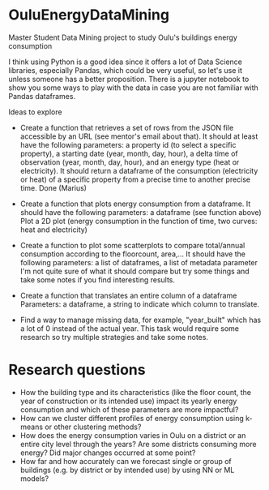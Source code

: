 # OuluEnergyDataMining
Master Student Data Mining project to study Oulu's buildings energy consumption


I think using Python is a good idea since it offers a lot of Data Science libraries, especially Pandas, which could be very useful, so let's use it unless someone has a better proposition.
There is a jupyter notebook to show you some ways to play with the data in case you are not familiar with Pandas dataframes.

Ideas to explore

- Create a function that retrieves a set of rows from the JSON file accessible by an URL (see mentor's email about that).
It should at least have the following parameters: a property id (to select a specific property), a starting date (year, month, day, hour), a delta time of observation (year, month, day, hour), and an energy type (heat or electricity).
It should return a dataframe of the consumption (electricity or heat) of a specific property from a precise time to another precise time. Done (Marius)

- Create a function that plots energy consumption from a dataframe.
It should have the following parameters: a dataframe (see function above)
Plot a 2D plot (energy consumption in the function of time, two curves: heat and electricity)

- Create a function to plot some scatterplots to compare total/annual consumption according to the floorcount, area,...
It should have the following parameters: a list of dataframes, a list of metadata parameter
I'm not quite sure of what it should compare but try some things and take some notes if you find interesting results.

- Create a function that translates an entire column of a dataframe
Parameters: a dataframe, a string to indicate which column to translate.

- Find a way to manage missing data, for example, "year_built" which has a lot of 0 instead of the actual year. This task would require some research so try multiple strategies and take some notes.

# Research questions
- How the building type and its characteristics (like the floor count, the year of construction or its intended use) impact its yearly energy consumption and which of these parameters are more impactful?
- How can we cluster different profiles of energy consumption using k-means or other clustering methods?
- How does the energy consumption varies in Oulu on a district or an entire city level through the years? Are some districts consuming more energy? Did major changes occurred at some point?
- How far and how accurately can we forecast single or group of buildings (e.g. by district or by intended use) by using NN or ML models?
